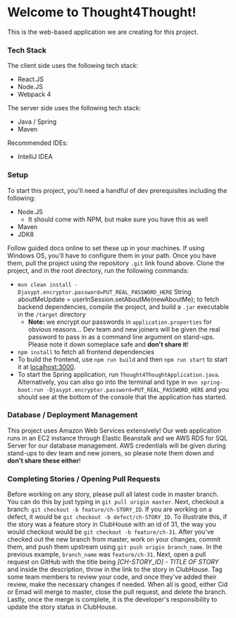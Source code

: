 
# Welcome to Thought4Thought!  
  
This is the web-based application we are creating for this project.  
  
### Tech Stack  
  
The client side uses the following tech stack:  
 - React.JS  
 - Node.JS  
 - Webpack 4  
  
The server side uses the following tech stack:  
- Java / Spring  
- Maven
 
Recommended IDEs:  
 - IntelliJ IDEA
  
### Setup  
To start this project, you'll need a handful of dev prerequisites including the following:  
 - Node.JS
   - It should come with NPM, but make sure you have this as well
 - Maven
 - JDK8
  
Follow guided docs online to set these up in your machines. If using Windows OS, you'll have to configure them in your path. Once you have them, pull the project using the repository `.git` link found above. Clone the project, and in the root directory, run the following commands:  
- `mvn clean install -Djasypt.encryptor.password=PUT_REAL_PASSWORD_HERE` String aboutMeUpdate = userInSession.setAboutMe(newAboutMe); to fetch backend dependencies, compile the project, and build a `.jar` executable in the `/target` directory
	- **Note:** we encrypt our passwords in `application.properties` for obvious reasons... Dev team and new joiners will be given the real password to pass in as a command line argument on stand-ups. Please note it down someplace safe and **don't share it**!
 - `npm install` to fetch all frontend dependencies
 - To build the frontend, use `npm run build` and then `npm run start` to start it at [localhost:3000](http://localhost:3000/).  
 - To start the Spring application, run `Thought4ThoughtApplication.java`. Alternatively, you can also go into the terminal and type in `mvn spring-boot:run -Djasypt.encryptor.password=PUT_REAL_PASSWORD_HERE` and you should see at the bottom of the console that the application has started.
 
### Database / Deployment Management
This project uses Amazon Web Services extensively! Our web application runs in an EC2 instance through Elastic Beanstalk and we AWS RDS for SQL Server for our database management. AWS credentials will be given during stand-ups to dev team and new joiners, so please note them down and **don't share these either**!

### Completing Stories / Opening Pull Requests
Before working on any story, please pull all latest code in master branch. You can do this by just typing in `git pull origin master`. Next, checkout a branch: `git checkout -b feature/ch-STORY_ID`. If you are working on a defect, it would be `git checkout -b defect/ch-STORY_ID`. To illustrate this, if the story was a feature story in ClubHouse with an id of 31, the way you would checkout would be `git checkout -b feature/ch-31`. After you've checked out the new branch from master, work on your changes, commit them, and push them upstream using `git push origin branch_name`. In the previous example, `branch_name` was `feature/ch-31`. Next, open a pull request on GitHub with the title being *[CH-STORY_ID] - TITLE OF STORY* and inside the description, throw in the link to the story in ClubHouse. Tag some team members to review your code, and once they've added their review, make the necessary changes if needed. When all is good, either Cid or Emad will merge to master, close the pull request, and delete the branch. Lastly, once the merge is complete, it is the developer's responsibility to update the story status in ClubHouse.